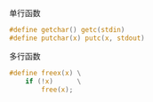 单行函数

```c
#define getchar() getc(stdin)
#define putchar(x) putc(x, stdout)
```



多行函数

```c
#define freex(x) \
    if (!x)      \
        free(x);
```

